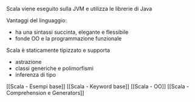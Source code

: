 Scala viene eseguito sulla JVM e utilizza le librerie di Java

Vantaggi del linguaggio:
- ha una sintassi succinta, elegante e flessibile
- fonde OO e la programmazione funzionale

Scala è staticamente tipizzato e supporta
- astrazione
- classi generiche e polimorfismi
- inferenza di tipo

[[Scala - Esempi base]]
[[Scala - Keyword base]]
[[Scala - OO]]
[[Scala - Comprehension e Generators]]